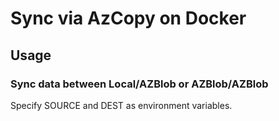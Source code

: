 # Sync via AzCopy on Docker

## Usage

### Sync data between Local/AZBlob or AZBlob/AZBlob

Specify SOURCE and DEST as environment variables.
